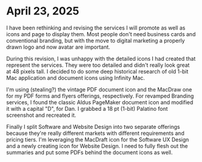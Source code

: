 # April 23, 2025

I have been rethinking and revising the services I will promote as well as icons and page to display them. Most people don't need business cards and conventional branding, but with the move to digital marketing a properly drawn logo and now avatar are important.

During this revision, I was unhappy with the detailed icons I had created that represent the services. They were too detailed and didn't really look great at 48 pixels tall. I decided to do some deep historical research of old 1-bit Mac application and document icons using Infinity Mac. 

I'm using (stealing?) the vintage PDF document icon and the MacDraw one for my PDF forms and flyers offerings, respectively. For revamped Branding services, I found the classic Aldus PageMaker document icon and modified it with a capital "D", for Dan. I grabbed a 18 pt (1-bit) Palatino font screenshot and recreated it.

Finally I split Software and Website Design into two separate offerings because they're really different markets with different requirements and pricing tiers. I'm leveraging the MacDraft icon for the Software UX Design and a newly creating icon for Website Design. I need to fully flesh out the summaries and put some PDFs behind the document icons as well.